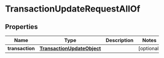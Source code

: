 

# TransactionUpdateRequestAllOf

## Properties

Name | Type | Description | Notes
------------ | ------------- | ------------- | -------------
**transaction** | [**TransactionUpdateObject**](TransactionUpdateObject.md) |  |  [optional]



